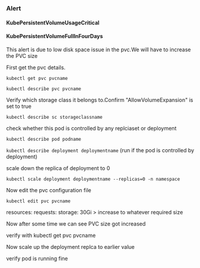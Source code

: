 ### Alert ###

#### KubePersistentVolumeUsageCritical #####
#### KubePersistentVolumeFullInFourDays #####


This alert is due to  low disk space issue in the pvc.We will have to increase the PVC size

First get the pvc details.

` kubectl get pvc pvcname `

` kubectl describe pvc pvcname `

Verify which storage class it belongs to.Confirm "AllowVolumeExpansion" is set to true

` kubectl describe sc storageclassname `

check whether this pod is controlled by any replciaset or deployment

` kubectl describe pod podname `

` kubectl describe deployment deploymentname ` (run if the pod is controlled by deployment)

scale down the replica of deployment to 0

` kubectl scale deployment deploymentname --replicas=0 -n namespace `

Now edit the pvc configuration file

` kubectl edit pvc pvcname `

 resources:
    requests:
      storage: 30Gi > increase to whatever required size

Now after some time we can see PVC size got increased

verify with kubectl get pvc pvcname

Now scale up the deployment replca to earlier value

verify pod is running fine
